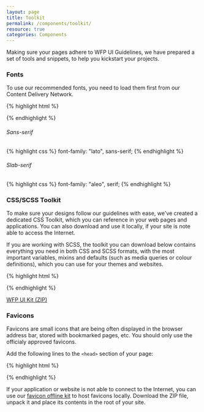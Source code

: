 ```yaml
---
layout: page
title: Toolkit
permalink: /components/toolkit/
resource: true
categories: Components
---
```


Making sure your pages adhere to WFP UI Guidelines, we have prepared a set of tools and snippets, to help you kickstart your projects.

### Fonts
To use our recommended fonts, you need to load them first from our Content Delivery Network.

{% highlight html %}
<link rel="stylesheet" href="http://cdn.wfp.org/libraries/webfonts/lato/lato.css">
<link rel="stylesheet" href="http://cdn.wfp.org/libraries/webfonts/aleo/aleo.css">
{% endhighlight %}

###### Sans-serif
{% highlight css %}
font-family: "lato", sans-serif;
{% endhighlight %}

###### Slab-serif
{% highlight css %}
font-family: "aleo", serif;
{% endhighlight %}

### CSS/SCSS Toolkit
To make sure your designs follow our guidelines with ease, we've created a dedicated CSS Toolkit, which you can reference in your web pages and applications. You can also download and use it locally, if your site is note able to access the Internet.

If you are working with SCSS, the toolkit you can download below contains everything you need in both CSS and SCSS formats, with the most important variables, mixins and defaults (such as media queries or colour definitions), which you can use for your themes and websites.

{% highlight html %}
<link href="http://cdn.wfp.org/libraries/wfpui/master/pure/pure-min.css" rel="stylesheet">
<!--[if lte IE 8]>
<link href="http://cdn.wfp.org/libraries/wfpui/master/pure/grids-responsive-old-ie-min.css" rel="stylesheet">
<![endif]-->
<!--[if gt IE 8]><!-->
<link href="http://cdn.wfp.org/libraries/wfpui/master/pure/grids-responsive-min.css" rel="stylesheet">
<!--<![endif]-->
<link href="http://cdn.wfp.org/libraries/wfpui/master/wfpui.min.css" rel="stylesheet">
{% endhighlight %}

<div class="preview plain">
  <p>
    <a class="pure-button" href="http://cdn.wfp.org/libraries/wfpui/wfp-ui-kit-master.zip" download>WFP UI Kit (ZIP)</a>
  </p>
</div>

### Favicons
Favicons are small icons that are being often displayed in the browser address bar, stored with bookmarked pages, etc. You should only use the officialy approved favicons.

Add the following lines to the `<head>` section of your page:

{% highlight html %}
<link rel="apple-touch-icon-precomposed" sizes="152x152" href="http://cdn.wfp.org/apple-touch-icon-152x152-precomposed.png" />
<link rel="apple-touch-icon-precomposed" sizes="144x144" href="http://cdn.wfp.org/apple-touch-icon-144x144-precomposed.png" />
<link rel="apple-touch-icon-precomposed" sizes="120x120" href="http://cdn.wfp.org/apple-touch-icon-120x120-precomposed.png" />
<link rel="apple-touch-icon-precomposed" sizes="114x114" href="http://cdn.wfp.org/apple-touch-icon-114x114-precomposed.png" />
<link rel="apple-touch-icon-precomposed" sizes="76x76" href="http://cdn.wfp.org/apple-touch-icon-76x76-precomposed.png" />
<link rel="apple-touch-icon-precomposed" sizes="72x72" href="http://cdn.wfp.org/apple-touch-icon-72x72-precomposed.png" />
<link rel="apple-touch-icon-precomposed" href="http://cdn.wfp.org/apple-touch-icon-precomposed.png" />
<link rel="shortcut icon" href="http://cdn.wfp.org/favicon.ico" />
{% endhighlight %}

If your application or website is not able to connect to the Internet, you can use our [favicon offline kit]({{site.baseurl}}/assets/favicon.zip) to host favicons locally. Download the ZIP file, unpack it and place its contents in the root of your site.